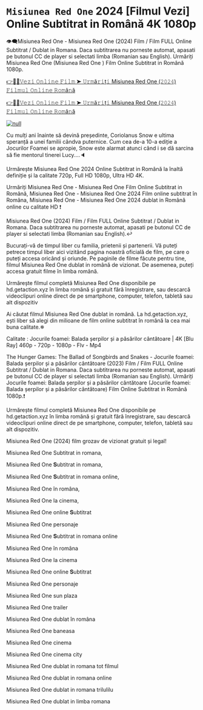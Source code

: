# `Misiunea Red One` 2024 [Filmul Vezi] Online Subtitrat in Română 4K 1080p
👁‍🗨Misiunea Red One - Misiunea Red One (2024) Film / Film FULL Online Subtitrat / Dublat in Romana. Daca subtitrarea nu porneste automat, apasati pe butonul CC de player si selectati limba (Romanian sau English). Urmăriți Misiunea Red One (Misiunea Red One ) Film Online Subtitrat in Română 1080p.

[👉📌✅𝚅𝚎𝚣𝚒 𝙾𝚗𝚕𝚒𝚗𝚎 𝙵𝚒𝚕𝚖 ➤ 𝚄𝚛𝚖ă𝚛𝚒ț𝚒 Misiunea Red One (𝟸𝟶𝟸𝟺) 𝙵𝚒𝚕𝚖𝚞𝚕 𝙾𝚗𝚕𝚒𝚗𝚎 𝚁𝚘𝚖â𝚗ă](https://aaamiiin.com/ro/movie/845781/red-one-gitcodelr)

[👉📌✅𝚅𝚎𝚣𝚒 𝙾𝚗𝚕𝚒𝚗𝚎 𝙵𝚒𝚕𝚖 ➤ 𝚄𝚛𝚖ă𝚛𝚒ț𝚒 Misiunea Red One (𝟸𝟶𝟸𝟺) 𝙵𝚒𝚕𝚖𝚞𝚕 𝙾𝚗𝚕𝚒𝚗𝚎 𝚁𝚘𝚖â𝚗ă](https://aaamiiin.com/ro/movie/845781/red-one-gitcodelr)

[![null](https://static.wixstatic.com/media/855a25_043b5abeb4ae4d35ac003198e7fe56ed~mv2.gif)](https://aaamiiin.com/ro/movie/845781/red-one-gitcodelr)

Cu mulți ani înainte să devină președinte, Coriolanus Snow e ultima speranță a unei familii cândva puternice. Cum cea de-a 10-a ediție a Jocurilor Foamei se apropie, Snow este alarmat atunci când i se dă sarcina să fie mentorul tinerei Lucy....🔈

Urmărește Misiunea Red One 2024 Online Subtitrat in Română la înaltă definiție și la calitate 720p, Full HD 1080p, Ultra HD 4K.

Urmăriți Misiunea Red One - Misiunea Red One Film Online Subtitrat in Română, Misiunea Red One - Misiunea Red One 2024 Film online subtitrat în Româna, Misiunea Red One - Misiunea Red One 2024 dublat in Română online cu calitate HD️ ❗️

Misiunea Red One (2024) Film / Film FULL Online Subtitrat / Dublat in Romana. Daca subtitrarea nu porneste automat, apasati pe butonul CC de player si selectati limba (Romanian sau English).↩️

Bucurați-vă de timpul liber cu familia, prietenii și partenerii. Vă puteți petrece timpul liber aici vizitând pagina noastră oficială de film, pe care o puteți accesa oricând și oriunde. Pe paginile de filme făcute pentru tine, filmul Misiunea Red One dublat in română de vizionat. De asemenea, puteți accesa gratuit filme în limba română.

Urmărește filmul completă Misiunea Red One disponibile pe hd.getaction.xyz în limba română și gratuit fără înregistrare, sau descarcă videoclipuri online direct de pe smartphone, computer, telefon, tabletă sau alt dispozitiv 

Ai căutat filmul Misiunea Red One dublat in română. La hd.getaction.xyz, ești liber să alegi din milioane de film online subtitrat în română la cea mai buna calitate.✵

Calitate : Jocurile foamei: Balada șerpilor și a păsărilor cântătoare | 4K [Blu Ray] 460p - 720p - 1080p - Flv - Mp4

The Hunger Games: The Ballad of Songbirds and Snakes - Jocurile foamei: Balada șerpilor și a păsărilor cântătoare (2023) Film / Film FULL Online Subtitrat / Dublat in Romana. Daca subtitrarea nu porneste automat, apasati pe butonul CC de player si selectati limba (Romanian sau English). Urmăriți Jocurile foamei: Balada șerpilor și a păsărilor cântătoare (Jocurile foamei: Balada șerpilor și a păsărilor cântătoare) Film Online Subtitrat in Română 1080p.❗️

Urmărește filmul completă Misiunea Red One disponibile pe hd.getaction.xyz în limba română și gratuit fără înregistrare, sau descarcă videoclipuri online direct de pe smartphone, computer, telefon, tabletă sau alt dispozitiv.

Misiunea Red One (2024) film grozav de vizionat gratuit și legal!

Misiunea Red One Subtitrat in romana,

Misiunea Red One 𝐒ubtitrat in romana,

Misiunea Red One 𝐒ubtitrat in romana online,

Misiunea Red One în româna,

Misiunea Red One la cinema,

Misiunea Red One online 𝐒ubtitrat

Misiunea Red One personaje

Misiunea Red One 𝐒ubtitrat in romana online

Misiunea Red One în româna

Misiunea Red One la cinema

Misiunea Red One online 𝐒ubtitrat

Misiunea Red One personaje

Misiunea Red One sun plaza

Misiunea Red One trailer

Misiunea Red One dublat în româna

Misiunea Red One baneasa

Misiunea Red One cinema

Misiunea Red One cinema city

Misiunea Red One dublat in romana tot filmul

Misiunea Red One dublat in romana online

Misiunea Red One dublat in romana trilulilu

Misiunea Red One dublat in limba romana

